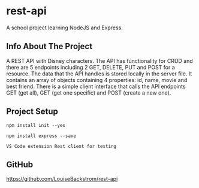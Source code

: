 # rest-api
A school project learning NodeJS and Express. 

## Info About The Project
A REST API with Disney characters. The API has functionality for CRUD and there are 5 endpoints including 2 GET, DELETE, PUT and POST for a resource. The data that the API handles is stored locally in the server file. It contains an array of objects containing 4 properties: id, name, movie and best friend. There is a simple client interface that calls the API endpoints GET (get all), GET (get one specific) and POST (create a new one).

## Project Setup

```npm install init --yes```

```npm install express --save```

```VS Code extension Rest client for testing```

## GitHub

https://github.com/LouiseBackstrom/rest-api

